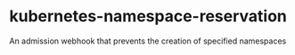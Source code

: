 # kubernetes-namespace-reservation
An admission webhook that prevents the creation of specified namespaces
